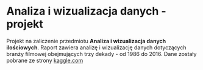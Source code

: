 # Analiza i wizualizacja danych - projekt
Projekt na zaliczenie przedmiotu **Analiza i wizualizacja danych ilościowych**. Raport zawiera analizę i wizualizację danych dotyczących branży filmowej obejmujących trzy dekady - od 1986 do 2016. Dane zostały pobrane ze strony [kaggle.com](https://www.kaggle.com/danielgrijalvas/movies?fbclid=IwAR3a4kQ6rZL43ncUda4-qhlIqA22-aTDMh1aZO6TuD1gP2h2bEYo4_3iqM8&select=movies.csv)
